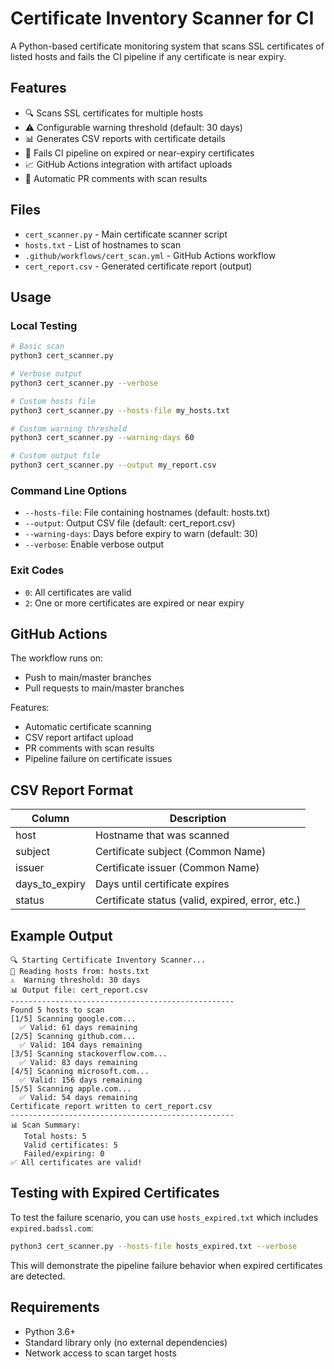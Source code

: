 # Certificate Inventory Scanner for CI

A Python-based certificate monitoring system that scans SSL certificates of listed hosts and fails the CI pipeline if any certificate is near expiry.

## Features

- 🔍 Scans SSL certificates for multiple hosts
- ⚠️ Configurable warning threshold (default: 30 days)
- 📊 Generates CSV reports with certificate details
- 🚨 Fails CI pipeline on expired or near-expiry certificates
- 📈 GitHub Actions integration with artifact uploads
- 💬 Automatic PR comments with scan results

## Files

- `cert_scanner.py` - Main certificate scanner script
- `hosts.txt` - List of hostnames to scan
- `.github/workflows/cert_scan.yml` - GitHub Actions workflow
- `cert_report.csv` - Generated certificate report (output)

## Usage

### Local Testing

```bash
# Basic scan
python3 cert_scanner.py

# Verbose output
python3 cert_scanner.py --verbose

# Custom hosts file
python3 cert_scanner.py --hosts-file my_hosts.txt

# Custom warning threshold
python3 cert_scanner.py --warning-days 60

# Custom output file
python3 cert_scanner.py --output my_report.csv
```

### Command Line Options

- `--hosts-file`: File containing hostnames (default: hosts.txt)
- `--output`: Output CSV file (default: cert_report.csv)
- `--warning-days`: Days before expiry to warn (default: 30)
- `--verbose`: Enable verbose output

### Exit Codes

- `0`: All certificates are valid
- `2`: One or more certificates are expired or near expiry

## GitHub Actions

The workflow runs on:
- Push to main/master branches
- Pull requests to main/master branches

Features:
- Automatic certificate scanning
- CSV report artifact upload
- PR comments with scan results
- Pipeline failure on certificate issues

## CSV Report Format

| Column | Description |
|--------|-------------|
| host | Hostname that was scanned |
| subject | Certificate subject (Common Name) |
| issuer | Certificate issuer (Common Name) |
| days_to_expiry | Days until certificate expires |
| status | Certificate status (valid, expired, error, etc.) |

## Example Output

```
🔍 Starting Certificate Inventory Scanner...
📁 Reading hosts from: hosts.txt
⚠️  Warning threshold: 30 days
📊 Output file: cert_report.csv
--------------------------------------------------
Found 5 hosts to scan
[1/5] Scanning google.com...
  ✅ Valid: 61 days remaining
[2/5] Scanning github.com...
  ✅ Valid: 104 days remaining
[3/5] Scanning stackoverflow.com...
  ✅ Valid: 83 days remaining
[4/5] Scanning microsoft.com...
  ✅ Valid: 156 days remaining
[5/5] Scanning apple.com...
  ✅ Valid: 54 days remaining
Certificate report written to cert_report.csv
--------------------------------------------------
📊 Scan Summary:
   Total hosts: 5
   Valid certificates: 5
   Failed/expiring: 0
✅ All certificates are valid!
```

## Testing with Expired Certificates

To test the failure scenario, you can use `hosts_expired.txt` which includes `expired.badssl.com`:

```bash
python3 cert_scanner.py --hosts-file hosts_expired.txt --verbose
```

This will demonstrate the pipeline failure behavior when expired certificates are detected.

## Requirements

- Python 3.6+
- Standard library only (no external dependencies)
- Network access to scan target hosts
